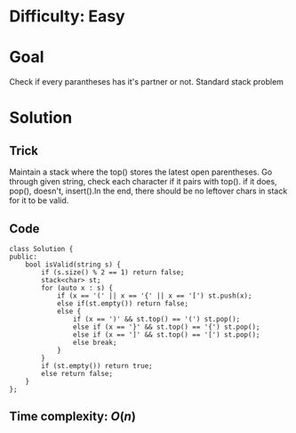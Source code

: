 # Difficulty: Easy
# Goal
Check if every parantheses has it's partner or not. Standard stack problem
# Solution
## Trick
Maintain a stack where the top() stores the latest open parentheses. Go through given string, check each character if it pairs with top(). if it does, pop(), doesn't, insert().In the end, there should be no leftover chars in stack for it to be valid.
## Code
```
class Solution {
public:
    bool isValid(string s) {
        if (s.size() % 2 == 1) return false;
        stack<char> st;
        for (auto x : s) {
            if (x == '(' || x == '{' || x == '[') st.push(x);
            else if(st.empty()) return false;
            else {
                if (x == ')' && st.top() == '(') st.pop();
                else if (x == '}' && st.top() == '{') st.pop();
                else if (x == ']' && st.top() == '[') st.pop();
                else break;
            }
        }
        if (st.empty()) return true;
        else return false;
    }
};
```
## Time complexity: $O(n)$
